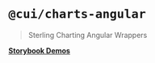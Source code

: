 # `@cui/charts-angular`

> Sterling Charting Angular Wrappers

**[Storybook Demos](https://pages.github.ibm.com/WatsonSupplyChain/sterling-charts/angular)**
